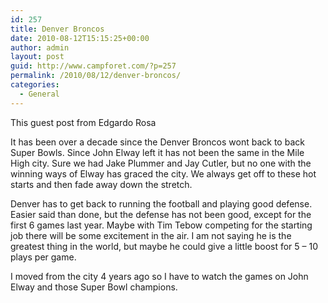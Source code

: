 ```yaml
---
id: 257
title: Denver Broncos
date: 2010-08-12T15:15:25+00:00
author: admin
layout: post
guid: http://www.campforet.com/?p=257
permalink: /2010/08/12/denver-broncos/
categories:
  - General
---
```

This guest post from Edgardo Rosa

It has been over a decade since the Denver Broncos wont back to back Super Bowls. Since John Elway left it has not been the same in the Mile High city. Sure we had Jake Plummer and Jay Cutler, but no one with the winning ways of Elway has graced the city. We always get off to these hot starts and then fade away down the stretch.

Denver has to get back to running the football and playing good defense. Easier said than done, but the defense has not been good, except for the first 6 games last year. Maybe with Tim Tebow competing for the starting job there will be some excitement in the air. I am not saying he is the greatest thing in the world, but maybe he could give a little boost for 5 &#8211; 10 plays per game.

I moved from the city 4 years ago so I have to watch the games on John Elway and those Super Bowl champions.